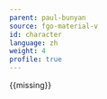```yaml
---
parent: paul-bunyan
source: fgo-material-v
id: character
language: zh
weight: 4
profile: true
---
```


{{missing}}
